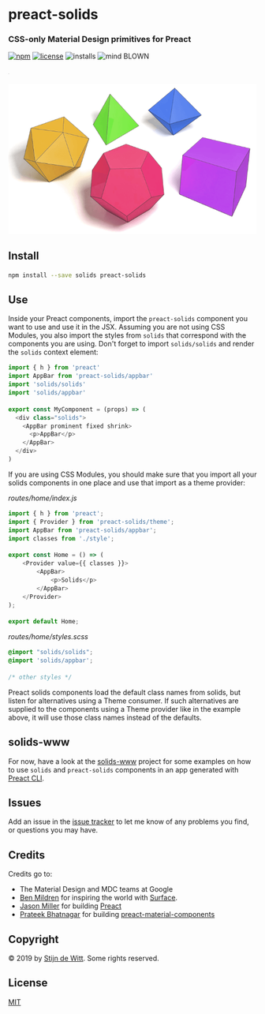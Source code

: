 # preact-solids
### CSS-only Material Design primitives for Preact

[![npm](https://img.shields.io/npm/v/preact-solids.svg)](https://npmjs.com/package/preact-solids)
[![license](https://img.shields.io/npm/l/preact-solids.svg)](https://creativecommons.org/licenses/by/4.0/)
![installs](https://img.shields.io/npm/dt/preact-solids.svg)
![mind BLOWN](https://img.shields.io/badge/mind-BLOWN-ff69b4.svg)

<sup><sub><sup><sub>.</sub></sup></sub></sup>

![logo](solids.png)

## Install

```sh
npm install --save solids preact-solids
```

## Use
Inside your Preact components, import the `preact-solids` component you want to use and use it in the JSX. Assuming you are not using CSS Modules, you also import the styles from `solids` that correspond with the components you are using. Don't forget to import `solids/solids` and render the `solids` context element:

```js
import { h } from 'preact'
import AppBar from 'preact-solids/appbar'
import 'solids/solids'
import 'solids/appbar'

export const MyComponent = (props) => (
  <div class="solids">
    <AppBar prominent fixed shrink>
      <p>AppBar</p>
    </AppBar>
  </div>
)
```

If you are using CSS Modules, you should make sure that you import all your solids components in one place and use that import as a theme provider:

*routes/home/index.js*
```js
import { h } from 'preact';
import { Provider } from 'preact-solids/theme';
import AppBar from 'preact-solids/appbar';
import classes from './style';

export const Home = () => (
	<Provider value={{ classes }}>
		<AppBar>
			<p>Solids</p>
		</AppBar>
	</Provider>
);

export default Home;
```

*routes/home/styles.scss*
```scss
@import "solids/solids";
@import 'solids/appbar';

/* other styles */
```

Preact solids components load the default class names from solids, but listen for alternatives using a Theme consumer. If such alternatives are supplied to the components using a Theme provider like in the example above, it will use those class names instead of the defaults.


## solids-www

For now, have a look at the [solids-www](https://github.com/download/solids-www) project for some examples on how to use `solids` and `preact-solids` components in an app generated with [Preact CLI](https://github.com/developit/preact-cli).


## Issues

Add an issue in the [issue tracker](https://github.com/download/preact-solids/issues)
to let me know of any problems you find, or questions you may have.

## Credits

Credits go to:
* The Material Design and MDC teams at Google
* [Ben Mildren](https://github.com/mildrenben) for inspiring the world with [Surface](https://mildrenben.github.io/surface/).
* [Jason Miller](https://github.com/developit) for building [Preact](https://preactjs.com)
* [Prateek Bhatnagar](https://github.com/prateekbh) for building [preact-material-components](https://github.com/prateekbh/preact-material-components)


## Copyright
© 2019 by [Stijn de Witt](http://StijnDeWitt.com). Some rights reserved.

## License
[MIT](https://opensource.org/licenses/MIT)
